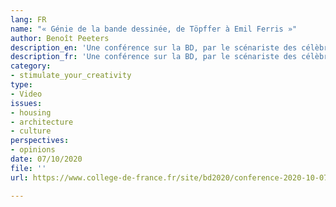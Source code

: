 ```yaml
---
lang: FR
name: "« Génie de la bande dessinée, de Töpffer à Emil Ferris »"
author: Benoît Peeters
description_en: 'Une conférence sur la BD, par le scénariste des célèbres "Cités obscures". '
description_fr: 'Une conférence sur la BD, par le scénariste des célèbres "Cités obscures". '
category:
- stimulate_your_creativity
type:
- Video
issues:
- housing
- architecture
- culture
perspectives:
- opinions
date: 07/10/2020
file: ''
url: https://www.college-de-france.fr/site/bd2020/conference-2020-10-07-19h00.htm

---
```

